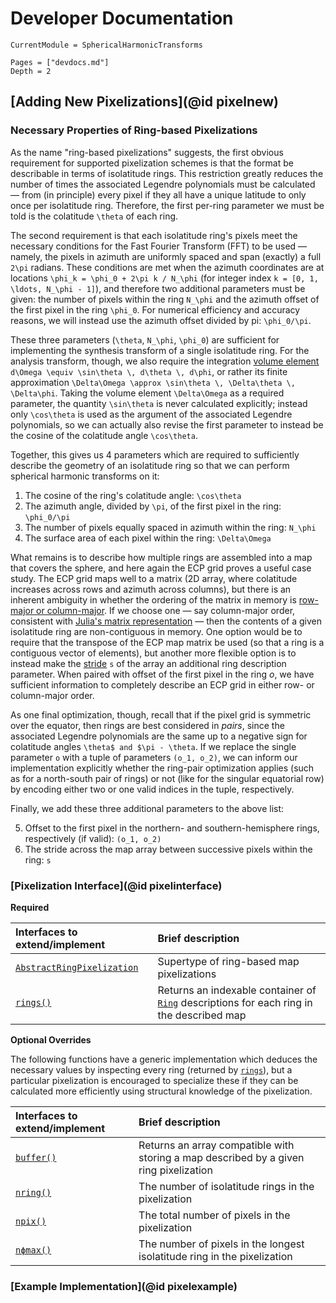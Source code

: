 # Developer Documentation

```@meta
CurrentModule = SphericalHarmonicTransforms
```

```@contents
Pages = ["devdocs.md"]
Depth = 2
```

## [Adding New Pixelizations](@id pixelnew)

### Necessary Properties of Ring-based Pixelizations

As the name "ring-based pixelizations" suggests, the first obvious requirement for supported
pixelization schemes is that the format be describable in terms of isolatitude rings.
This restriction greatly reduces the number of times the associated Legendre polynomials
must be calculated — from (in principle) every pixel if they all have a unique latitude to
only once per isolatitude ring.
Therefore, the first per-ring parameter we must be told is the colatitude ``\theta`` of each
ring.

The second requirement is that each isolatitude ring's pixels meet the necessary conditions
for the Fast Fourier Transform (FFT) to be used — namely, the pixels in azimuth are
uniformly spaced and span (exactly) a full ``2\pi`` radians.
These conditions are met when the azimuth coordinates are at locations
``\phi_k = \phi_0 + 2\pi k / N_\phi``
(for integer index ``k = [0, 1, \ldots, N_\phi - 1]``), and therefore two additional
parameters must be given:
the number of pixels within the ring ``N_\phi`` and the azimuth offset of the first pixel in
the ring ``\phi_0``.
For numerical efficiency and accuracy reasons, we will instead use the azimuth offset
divided by pi: ``\phi_0/\pi``.

These three parameters (``\theta``, ``N_\phi``, ``\phi_0``) are sufficient for implementing
the synthesis transform of a single isolatitude ring.
For the analysis transform, though, we also require the integration
[volume element](https://en.wikipedia.org/wiki/Volume_element)
``d\Omega \equiv \sin\theta \, d\theta \, d\phi``, or rather its finite approximation
``\Delta\Omega \approx \sin\theta \, \Delta\theta \, \Delta\phi``.
Taking the volume element ``\Delta\Omega`` as a required parameter, the quantity
``\sin\theta`` is never calculated explicitly;
instead only ``\cos\theta`` is used as the argument of the associated Legendre polynomials,
so we can actually also revise the first parameter to instead be the cosine of the
colatitude angle ``\cos\theta``.

Together, this gives us 4 parameters which are required to sufficiently describe the
geometry of an isolatitude ring so that we can perform spherical harmonic transforms on it:

1. The cosine of the ring's colatitude angle: ``\cos\theta``
2. The azimuth angle, divided by ``\pi``, of the first pixel in the ring: ``\phi_0/\pi``
3. The number of pixels equally spaced in azimuth within the ring: ``N_\phi``
4. The surface area of each pixel within the ring: ``\Delta\Omega``

What remains is to describe how multiple rings are assembled into a map that covers the
sphere, and here again the ECP grid proves a useful case study.
The ECP grid maps well to a matrix (2D array, where colatitude increases across rows and
azimuth across columns), but there is an inherent ambiguity in whether the ordering of the
matrix in memory is
[row-major or column-major](https://en.wikipedia.org/wiki/Row-_and_column-major_order).
If we choose one — say column-major order, consistent with
[Julia's matrix representation](https://docs.julialang.org/en/v1/manual/performance-tips/#man-performance-column-major)
— then the contents of a given isolatitude ring are non-contiguous in memory.
One option would be to require that the transpose of the ECP map matrix be used (so that a
ring is a contiguous vector of elements), but another more flexible option is to instead
make the [stride](https://en.wikipedia.org/wiki/Stride_of_an_array) ``s`` of the array an
additional ring description parameter.
When paired with offset of the first pixel in the ring $o$, we have sufficient information
to completely describe an ECP grid in either row- or column-major order.

As one final optimization, though, recall that if the pixel grid is symmetric over the
equator, then rings are best considered in _pairs_, since the associated Legendre
polynomials are the same up to a negative sign for colatitude angles
``\theta$ and $\pi - \theta``.
If we replace the single parameter ``o`` with a tuple of parameters ``(o_1, o_2)``, we can
inform our implementation explicitly whether the ring-pair optimization applies (such as for
a north-south pair of rings) or not (like for the singular equatorial row) by encoding
either two or one valid indices in the tuple, respectively.

Finally, we add these three additional parameters to the above list:

5. Offset to the first pixel in the northern- and southern-hemisphere rings, respectively
   (if valid): ``(o_1, o_2)``
6. The stride across the map array between successive pixels within the ring: ``s``


### [Pixelization Interface](@id pixelinterface)

**Required**

| Interfaces to extend/implement     | Brief description                                                                                |
|:---------------------------------- |:------------------------------------------------------------------------------------------------ |
| [`AbstractRingPixelization`](@ref) | Supertype of ring-based map pixelizations                                                        |
| [`rings()`](@ref)                  | Returns an indexable container of [`Ring`](@ref) descriptions for each ring in the described map |

**Optional Overrides**

The following functions have a generic implementation which deduces the necessary values
by inspecting every ring (returned by [`rings`](@ref)), but a particular pixelization is
encouraged to specialize these if they can be calculated more efficiently using structural
knowledge of the pixelization.

| Interfaces to extend/implement | Brief description                                                                     |
|:------------------------------ |:------------------------------------------------------------------------------------- |
| [`buffer()`](@ref)             | Returns an array compatible with storing a map described by a given ring pixelization |
| [`nring()`](@ref)              | The number of isolatitude rings in the pixelization                                   |
| [`npix()`](@ref)               | The total number of pixels in the pixelization                                        |
| [`nϕmax()`](@ref)              | The number of pixels in the longest isolatitude ring in the pixelization              |

### [Example Implementation](@id pixelexample)
